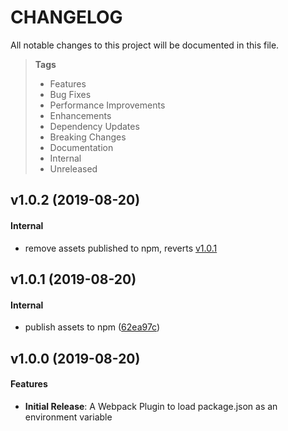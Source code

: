 # CHANGELOG

All notable changes to this project will be documented in this file.

> **Tags**
>
> - Features
> - Bug Fixes
> - Performance Improvements
> - Enhancements
> - Dependency Updates
> - Breaking Changes
> - Documentation
> - Internal
> - Unreleased

## v1.0.2 (2019-08-20)

#### Internal

- remove assets published to npm, reverts [v1.0.1](https://github.com/sibiraj-s/pkg.json-webpack-plugin/blob/master/CHANGELOG.md#v101-2019-08-20)

## v1.0.1 (2019-08-20)

#### Internal

- publish assets to npm ([62ea97c](https://github.com/sibiraj-s/pkg.json-webpack-plugin/commit/62ea97c))

## v1.0.0 (2019-08-20)

#### Features

- **Initial Release**: A Webpack Plugin to load package.json as an environment variable
